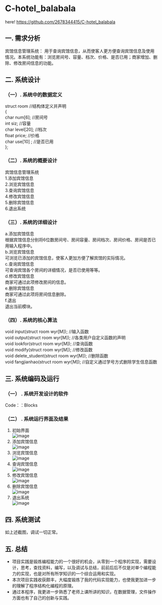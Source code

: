 # C-hotel_balabala
here! https://github.com/2678344415/C-hotel_balabala
## 一. 需求分析
 宾馆信息管理系统：
 用于查询宾馆信息，从而使客人更方便查询宾馆信息及使用情况。本系统功能有：浏览房间号、容量、档次、价格、是否已用；商家增加、删除、修改房间信息的功能。
 
 
## 二. 系统设计
### （一）. 系统中的数据定义
struct room    //结构体定义并声明  
{  
    char num[6];   //房间号  
    int siz;     //容量  
    char level[20];  //档次  
    float price;   //价格  
    char use[10] ; //是否已用  
};  
### （二）. 系统的概要设计
 宾馆信息管理系统  
   1.添加宾馆信息  
   2.浏览宾馆信息  
   3.查询宾馆信息  
   4.修改宾馆信息  
   5.删除宾馆信息  
   6.退出系统  
### （三）. 系统的详细设计
a.添加宾馆信息  
根据宾馆信息分别将6位数房间号、房间容量、房间档次、房间价格、房间是否已用输入程序中。  
b.浏览宾馆信息  
       可浏览已添加的宾馆信息，使客人更加方便了解宾馆的实际情况。  
c.查询宾馆信息  
              可查询宾馆各个房间的详细情况，是否已使用等等。  
d.修改宾馆信息  
商家可通过此项修改房间的信息。  
e.删除宾馆信息  
       商家可通过此项将房间信息删除。  
f.退出  
退出当前模块。  
### （四）. 系统的核心算法  
void input(struct room wyr[M]);     //输入函数  
void output(struct room wyr[M]);     //各类用户自定义函数的声明  
void lookfor(struct room wyr[M]);    //查询函数  
void modify(struct room wyr[M]);     //修改函数  
void delete_student(struct room wyr[M]);   //删除函数  
void fangjianhao(struct room wyr[M]);       //自定义通过学号方式删除学生信息函数  


## 三. 系统编码及运行  
### （一） . 系统开发设计的软件
Code：：Blocks  
### （二） . 系统运行界面及结果
1. 初始界面  
![image](https://github.com/2678344415/C-hotel_balabala/raw/master/1.png)    
2. 添加宾馆信息  
![image](https://github.com/2678344415/C-hotel_balabala/raw/master/2.png)    
3. 浏览宾馆信息  
![image](https://github.com/2678344415/C-hotel_balabala/raw/master/3.png)   
4. 查询宾馆信息  
![image](https://github.com/2678344415/C-hotel_balabala/raw/master/4.png) 
5. 修改宾馆信息  
![image](https://github.com/2678344415/C-hotel_balabala/raw/master/5.png) 
6. 删除宾馆信息  
![image](https://github.com/2678344415/C-hotel_balabala/raw/master/6.png) 
7. 退出系统  
![image](https://github.com/2678344415/C-hotel_balabala/raw/master/7.png) 


## 四. 系统测试
如上述截图，调试一切正常。

## 五. 总结
- 项目实践是锻炼编程能力的一个很好的机会，从零到一个程序的实现，需要设计，思考，查找资料，编写，以及调试与总结，前前后后不仅是对单个编程能力的实现，也是对所有所学知识的一个综合运用和实现。  
- 本次项目实践收获颇丰，大幅度锻炼了我的代码实现能力，也使我更加进一步的理解了程序结构化编程的原理。  
- 通过本程序，我更进一步熟悉了老师上课所讲的知识，在数据管理，文件操作方面也有了自己的创新与实践。
